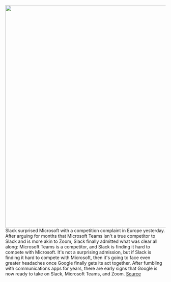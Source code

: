 <img src='https://cdn.vox-cdn.com/thumbor/BsCfjIhYZS6RKF8lfVpf-wSv3_s=/0x0:2040x1360/1200x675/filters:focal(857x517:1183x843)/cdn.vox-cdn.com/uploads/chorus_image/image/67096731/acastro_190412_1777_slack_0002.0.jpg' width='700px' /><br/>
Slack surprised Microsoft with a competition complaint in Europe yesterday. After arguing for months that Microsoft Teams isn't a true competitor to Slack and is more akin to Zoom, Slack finally admitted what was clear all along: Microsoft Teams is a competitor, and Slack is finding it hard to compete with Microsoft. It's not a surprising admission, but if Slack is finding it hard to compete with Microsoft, then it's going to face even greater headaches once Google finally gets its act together. After fumbling with communications apps for years, there are early signs that Google is now ready to take on Slack, Microsoft Teams, and Zoom.
<a href='https://www.theverge.com/2020/7/23/21335406/slack-microsoft-teams-competition-eu-complaint-google-comparison'> Source <a/>
